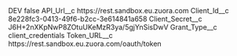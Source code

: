 <?xml version="1.0" encoding="UTF-8"?>
<CustomMetadata xmlns="http://soap.sforce.com/2006/04/metadata" xmlns:xsi="http://www.w3.org/2001/XMLSchema-instance" xmlns:xsd="http://www.w3.org/2001/XMLSchema">
    <label>DEV</label>
    <protected>false</protected>
    <values>
        <field>API_Url__c</field>
        <value xsi:type="xsd:string">https://rest.sandbox.eu.zuora.com</value>
    </values>
    <values>
        <field>Client_Id__c</field>
        <value xsi:type="xsd:string">8e228fc3-0413-49f6-b2cc-3e614841a658</value>
    </values>
    <values>
        <field>Client_Secret__c</field>
        <value xsi:type="xsd:string">J6H+2nXKpNwP8ZOtuUKeMzR3ya/5gjYnSisDwV</value>
    </values>
    <values>
        <field>Grant_Type__c</field>
        <value xsi:type="xsd:string">client_credentials</value>
    </values>
    <values>
        <field>Token_URL__c</field>
        <value xsi:type="xsd:string">https://rest.sandbox.eu.zuora.com/oauth/token</value>
    </values>
</CustomMetadata>
